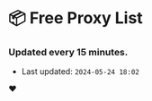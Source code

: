 # :package: Free Proxy List
### Updated every 15 minutes.

- Last updated: `2024-05-24 18:02`

:heart:
